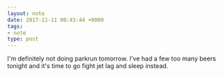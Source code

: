 ```yaml
---
layout: note
date: 2017-11-11 00:43:44 +0000 
tags:
- note
type: post
---
```

I'm definitely not doing parkrun tomorrow. I've had a few too many beers tonight and it's time to go fight jet lag and sleep instead.
